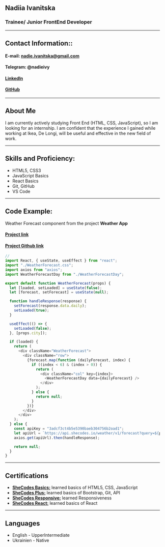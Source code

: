 ## Nadiia Ivanitska

### Trainee/ Junior FrontEnd Developer

---

## Contact Information::

#### **E-mail:** nadie.ivanitska@gmail.com

#### **Telegram:** @nadieivy

#### [**LinkedIn**](https://www.linkedin.com/in/nadieivanitska/)

#### [**GitHub**](https://github.com/NadieIvi)

---

## About Me

I am currently actively studying Front End (HTML, CSS, JavaScript), so I am looking for an internship. I am confident that the experience I gained while working at Ikea, De Longi, will be useful and effective in the new field of work.

---

## Skills and Proficiency:

- HTML5, CSS3
- JavaScript Basics
- React Basics
- Git, GitHub
- VS Code

---

## Code Example:

Weather Forecast component from the project **Weather App**

#### [Project link](https://roaring-biscochitos-e8e105.netlify.app/)

#### [Project Github link](https://github.com/NadieIvi/react-weather-final)

```javascript
//
import React, { useState, useEffect } from "react";
import "./WeatherForecast.css";
import axios from "axios";
import WeatherForecastDay from "./WeatherForecastDay";

export default function WeatherForecast(props) {
  let [loaded, setLoaded] = useState(false);
  let [forecast, setForecast] = useState(null);

  function handleResponse(response) {
    setForecast(response.data.daily);
    setLoaded(true);
  }

  useEffect(() => {
    setLoaded(false);
  }, [props.city]);

  if (loaded) {
    return (
      <div className="WeatherForecast">
        <div className="row">
          {forecast.map(function (dailyForecast, index) {
            if ((index < 6) & (index > 0)) {
              return (
                <div className="col" key={index}>
                  <WeatherForecastDay data={dailyForecast} />
                </div>
              );
            } else {
              return null;
            }
          })}
        </div>
      </div>
    );
  } else {
    const apiKey = "3adcf3ct4b5e5390baeb304756b2oad1";
    let apiUrl = `https://api.shecodes.io/weather/v1/forecast?query=${props.city}&key=${apiKey}&units=metric`;
    axios.get(apiUrl).then(handleResponse);

    return null;
  }
}
```

---

## Certifications

- [**SheCodes Basics:**](https://www.shecodes.io/certificates/f2663c34db56b20f21e0ab5a706d847e) learned basics of HTML5, CSS, JavaScript
- [**SheCodes Plus:**](https://www.shecodes.io/certificates/e9535ae74dda4b36971b84d6068e3cf7) learned basics of Bootstrap, Git, API
- [**SheCodes Responsive:**](https://www.shecodes.io/certificates/ad9ed577de4108483c7c1bc4dcb38a97) learned Responsiveness
- [**SheCodes React:**](https://www.shecodes.io/certificates/d1e6f381381c6667c0f7afbefbb3342d) learned basics of React

---

## Languages

- English - UpperIntermediate
- Ukrainien - Native
